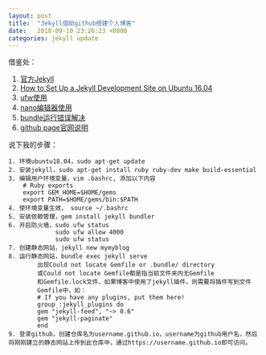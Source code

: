 ```yaml
---
layout: post
title:  "Jekyll借助github搭建个人博客"
date:   2018-09-10 23:26:23 +0800
categories: jekyll update
--- 
```


借鉴处：
1. [官方Jekyll](https://jekyllrb.com/docs/troubleshooting/)  
2. [How to Set Up a Jekyll Development Site on Ubuntu 16.04](https://www.digitalocean.com/community/tutorials/how-to-set-up-a-jekyll-development-site-on-ubuntu-16-04) 
3. [ufw使用](http://wiki.ubuntu.org.cn/UFW%E9%98%B2%E7%81%AB%E5%A2%99%E7%AE%80%E5%8D%95%E8%AE%BE%E7%BD%AE) 
4. [nano编辑器使用](https://www.vpser.net/manage/nano.html)
5. [bundle运行错误解决](https://kenshinsyrup.github.io/other/2017/02/09/Hello-World/)
6. [github page官网说明](https://pages.github.com/)

说下我的步骤：  
    
    1. 环境ubuntu18.04，sudo apt-get update
    2. 安装jekyll，sudo apt-get install ruby ruby-dev make build-essential  
    3. 编辑用户环境变量，vim .bashrc, 添加以下内容  
        # Ruby exports
        export GEM_HOME=$HOME/gems
        export PATH=$HOME/gems/bin:$PATH  
    4. 使环境变量生效， source ~/.bashrc
    5. 安装依赖管理，gem install jekyll bundler
    6. 开启防火墙，sudo ufw status
                 sudo ufw allow 4000
                 sudo ufw status  
    7. 创建静态网站，jekyll new mymyblog
    8. 运行静态网站，bundle exec jekyll serve
            出现Could not locate Gemfile or .bundle/ directory
            或Could not locate Gemfile都是指当前文件夹内无Gemfile  
            和Gemfile.lock文件，如果博客中使用了jekyll插件，则需要将插件写到文件  
            Gemfile中，如：  
            # If you have any plugins, put them here!  
            group :jekyll_plugins do  
            gem "jekyll-feed", "~> 0.6"
            gem "jekyll-paginate"
            end
    9. 登录github，创建仓库名为username.github.io，username为github用户名，然后将刚刚建立的静态网站上传到此仓库中，通过https://username.github.io即可访问。

